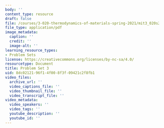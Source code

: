 ```yaml
---
body: ''
content_type: resource
draft: false
file: /courses/3-020-thermodynamics-of-materials-spring-2021/mit3_020s21_pset03.pdf
file_type: application/pdf
image_metadata:
  caption: ''
  credit: ''
  image-alt: ''
learning_resource_types:
- Problem Sets
license: https://creativecommons.org/licenses/by-nc-sa/4.0/
resourcetype: Document
title: Problem Set 3
uid: 8dc02121-96f1-4f00-8f3f-09421c2f8fb1
video_files:
  archive_url: ''
  video_captions_file: ''
  video_thumbnail_file: ''
  video_transcript_file: ''
video_metadata:
  video_speakers: ''
  video_tags: ''
  youtube_description: ''
  youtube_id: ''
---
```

